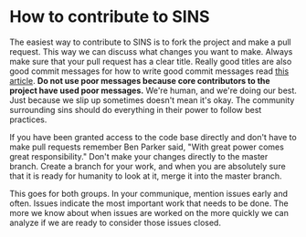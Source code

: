 # How to contribute to SINS
The easiest way to contribute to SINS is to fork the project and make a pull request. This way we can discuss what
changes you want to make. Always make sure that your pull request has a clear title. Really good titles are also good
commit messages for how to write good commit messages read [this article](http://chris.beams.io/posts/git-commit/). **Do
not use poor messages because core contributors to the project have used poor messages.** We're human, and we're doing
our best. Just because we slip up sometimes doesn't mean it's okay. The community surrounding sins should do everything
in their power to follow best practices.

If you have been granted access to the code base directly and don't have to make pull requests remember Ben Parker said,
"With great power comes great responsibility." Don't make your changes directly to the master branch. Create a branch for
your work, and when you are absolutely sure that it is ready for humanity to look at it, merge it into the master branch.

This goes for both groups. In your communique, mention issues early and often. Issues indicate the most important work
that needs to be done. The more we know about when issues are worked on the more quickly we can analyze if we are ready
to consider those issues closed.
